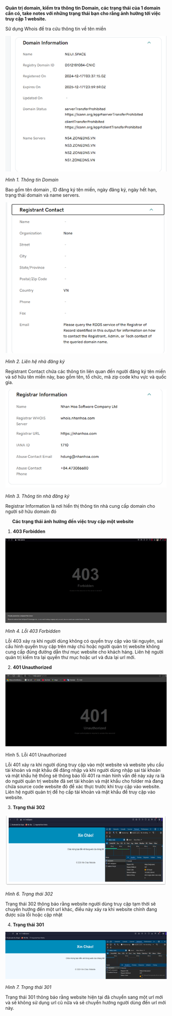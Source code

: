 ﻿**Quản trị domain, kiểm tra thông tin Domain, các trạng thái của 1 domain cần có, take notes với những trạng thái bạn cho rằng ảnh hưởng tới việc truy cập 1 website.**
 
Sử dụng Whois để tra cứu thông tin về tên miền

![](Aspose.Words.f372acd2-4727-430e-b468-ed98a31d3acc.001.png)

*Hình 1. Thông tin Domain*

Bao gồm tên domain , ID đăng ký tên miền, ngày đăng ký, ngày hết hạn, trạng thái domain và name servers. 

![](Aspose.Words.f372acd2-4727-430e-b468-ed98a31d3acc.002.png)

*Hình 2. Liên hệ nhà đăng ký*

Registrant Contact chứa các thông tin liên quan đến người đăng ký tên miền và sở hữu tên miền này, bao gồm tên, tổ chức, mã zip code khu vực và quốc gia.

![](Aspose.Words.f372acd2-4727-430e-b468-ed98a31d3acc.003.png)

*Hình 3. Thông tin nhà đăng ký*

Registrar Information là nơi hiển thị thông tin nhà cung cấp domain cho người sở hữu domain đó












`	`**Các trạng thái ảnh hưởng đến việc truy cập một website**

1. **403 Forbidden**

![](Aspose.Words.f372acd2-4727-430e-b468-ed98a31d3acc.004.png)

*Hình 4. Lỗi 403 Forbidden*

Lỗi 403 xảy ra khi người dùng không có quyền truy cập vào tài nguyên, sai cấu hình quyền truy cập trên máy chủ hoặc người quản trị website không cung cấp đúng đường dẫn thư mục website cho khách hàng. Liên hệ người quản trị kiểm tra lại quyền thư mục hoặc url và đưa lại url mới.










2. **401 Unauthorized**

![](Aspose.Words.f372acd2-4727-430e-b468-ed98a31d3acc.005.png)

Hình 5. Lỗi 401 Unauthorized

Lỗi 401 xảy ra khi người dùng truy cập vào một website và website yêu cầu tài khoản và mật khẩu để đăng nhập và khi người dùng nhập sai tài khoản và mật khẩu hệ thống sẽ thông báo lỗi 401 ra màn hình vấn đề này xảy ra là do người quản trị website đã set tài khoản và mật khẩu cho folder mà đang chứa source code website đó để xác thực trước khi truy cập vào website. Liên hệ người quản trị để họ cấp tài khoản và mật khẩu để truy cập vào website.









3. **Trạng thái 302**

![](Aspose.Words.f372acd2-4727-430e-b468-ed98a31d3acc.006.png)

*Hình 6. Trạng thái 302*

Trạng thái 302 thông báo rằng website người dùng truy cập tạm thời sẽ chuyển hướng đến một url khác, điều này xảy ra khi website chính đang được sửa lỗi hoặc cập nhật 

4. **Trạng thái 301**

![](Aspose.Words.f372acd2-4727-430e-b468-ed98a31d3acc.007.png)

*Hình 7. Trạng thái 301*

Trạng thái 301 thông báo rằng website hiện tại đã chuyển sang một url mới và sẽ không sử dụng url cũ nữa và sẽ chuyển hướng người dùng đến url mới này.



